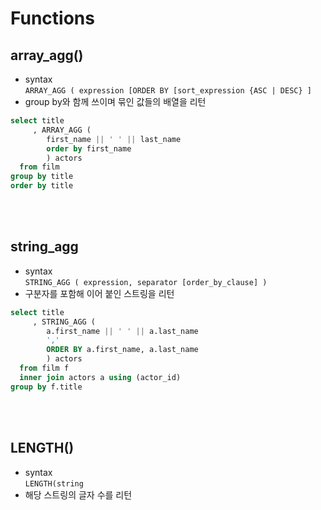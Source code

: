 # Functions
## array_agg()
- syntax  
`ARRAY_AGG ( expression [ORDER BY [sort_expression {ASC | DESC} ]`
- group by와 함께 쓰이며 묶인 값들의 배열을 리턴
```sql
select title
     , ARRAY_AGG (
        first_name || ' ' || last_name
        order by first_name
        ) actors
  from film
group by title
order by title
```
<br/><br/>

## string_agg
- syntax  
`STRING_AGG ( expression, separator [order_by_clause] )`
- 구분자를 포함해 이어 붙인 스트링을 리턴
```sql
select title
     , STRING_AGG (
        a.first_name || ' ' || a.last_name
        ','
        ORDER BY a.first_name, a.last_name
        ) actors
  from film f
  inner join actors a using (actor_id)
group by f.title   
```
<br/><br/>

## LENGTH()
- syntax  
`LENGTH(string` 
- 해당 스트링의 글자 수를 리턴
